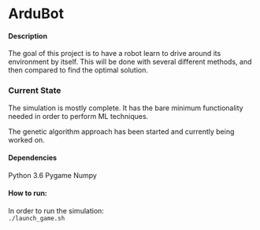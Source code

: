 # ArduBot

#### **Description**  
The goal of this project is to have a robot learn to drive around its environment by itself.
This will be done with several different methods, and then compared to find the optimal solution.

### **Current State**
The simulation is mostly complete. It has the bare minimum functionality needed in order to perform ML techniques.

The genetic algorithm approach has been started and currently being worked on.

#### **Dependencies**   
Python 3.6
Pygame
Numpy

#### **How to run:**  
In order to run the simulation:  
`./launch_game.sh`  

#### 